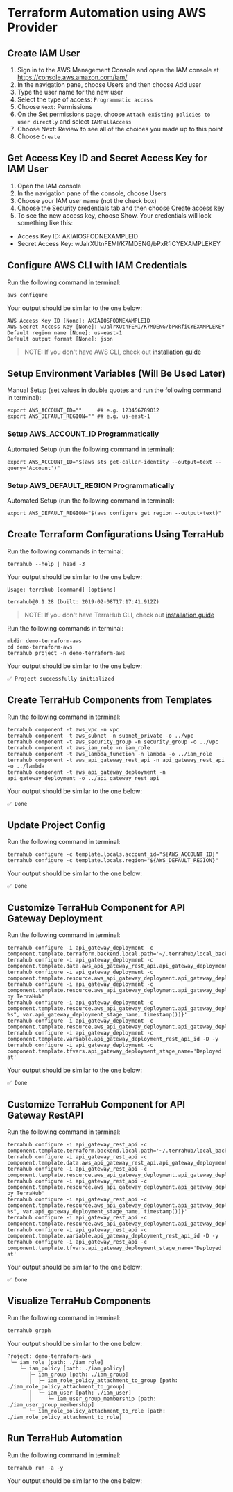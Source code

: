 # Terraform Automation using AWS Provider

## Create IAM User
1. Sign in to the AWS Management Console and open the IAM console at https://console.aws.amazon.com/iam/
2. In the navigation pane, choose Users and then choose Add user
3. Type the user name for the new user
4. Select the type of access: `Programmatic access`
5. Choose `Next`: Permissions
6. On the Set permissions page, choose `Attach existing policies to user directly` and select `IAMFullAccess`
7. Choose Next: Review to see all of the choices you made up to this point
8. Choose `Create`

## Get Access Key ID and Secret Access Key for IAM User
1. Open the IAM console
2. In the navigation pane of the console, choose Users
3. Choose your IAM user name (not the check box)
4. Choose the Security credentials tab and then choose Create access key
5. To see the new access key, choose Show. Your credentials will look something like this:
  - Access Key ID: AKIAIOSFODNEXAMPLEID
  - Secret Access Key: wJalrXUtnFEMI/K7MDENG/bPxRfiCYEXAMPLEKEY

## Configure AWS CLI with IAM Credentials

Run the following command in terminal:
```shell
aws configure
```

Your output should be similar to the one below:
```
AWS Access Key ID [None]: AKIAIOSFODNEXAMPLEID
AWS Secret Access Key [None]: wJalrXUtnFEMI/K7MDENG/bPxRfiCYEXAMPLEKEY
Default region name [None]: us-east-1
Default output format [None]: json
```

> NOTE: If you don't have AWS CLI, check out
[installation guide](https://docs.aws.amazon.com/cli/latest/userguide/installing.html)

## Setup Environment Variables (Will Be Used Later)

Manual Setup (set values in double quotes and run the following command in terminal):
```shell
export AWS_ACCOUNT_ID=""     ## e.g. 123456789012
export AWS_DEFAULT_REGION="" ## e.g. us-east-1
```

### Setup AWS_ACCOUNT_ID Programmatically

Automated Setup (run the following command in terminal):
```shell
export AWS_ACCOUNT_ID="$(aws sts get-caller-identity --output=text --query='Account')"
```

### Setup AWS_DEFAULT_REGION Programmatically

Automated Setup (run the following command in terminal):
```shell
export AWS_DEFAULT_REGION="$(aws configure get region --output=text)"
```

## Create Terraform Configurations Using TerraHub

Run the following commands in terminal:
```shell
terrahub --help | head -3
```

Your output should be similar to the one below:
```
Usage: terrahub [command] [options]

terrahub@0.1.28 (built: 2019-02-08T17:17:41.912Z)
```

> NOTE: If you don't have TerraHub CLI, check out
[installation guide](https://www.npmjs.com/package/terrahub)

Run the following commands in terminal:
```shell
mkdir demo-terraform-aws
cd demo-terraform-aws
terrahub project -n demo-terraform-aws
```

Your output should be similar to the one below:
```
✅ Project successfully initialized
```

## Create TerraHub Components from Templates

Run the following command in terminal:
```shell
terrahub component -t aws_vpc -n vpc
terrahub component -t aws_subnet -n subnet_private -o ../vpc
terrahub component -t aws_security_group -n security_group -o ../vpc
terrahub component -t aws_iam_role -n iam_role
terrahub component -t aws_lambda_function -n lambda -o ../iam_role
terrahub component -t aws_api_gateway_rest_api -n api_gateway_rest_api -o ../lambda
terrahub component -t aws_api_gateway_deployment -n api_gateway_deployment -o ../api_gateway_rest_api
```

Your output should be similar to the one below:
```
✅ Done
```

## Update Project Config

Run the following command in terminal:
```shell
terrahub configure -c template.locals.account_id="${AWS_ACCOUNT_ID}"
terrahub configure -c template.locals.region="${AWS_DEFAULT_REGION}"
```

Your output should be similar to the one below:
```
✅ Done
```

## Customize TerraHub Component for API Gateway Deployment

Run the following command in terminal:
```shell
terrahub configure -i api_gateway_deployment -c component.template.terraform.backend.local.path='~/.terrahub/local_backend/api_gateway_deployment/terraform.tfstate'
terrahub configure -i api_gateway_deployment -c component.template.data.aws_api_gateway_rest_api.api_gateway_deployment.name='DemoApi7356626c'
terrahub configure -i api_gateway_deployment -c component.template.resource.aws_api_gateway_deployment.api_gateway_deployment.rest_api_id='${data.aws_api_gateway_rest_api.api_gateway_deployment.id}'
terrahub configure -i api_gateway_deployment -c component.template.resource.aws_api_gateway_deployment.api_gateway_deployment.description='Managed by TerraHub'
terrahub configure -i api_gateway_deployment -c component.template.resource.aws_api_gateway_deployment.api_gateway_deployment.stage_description='${format("%s %s", var.api_gateway_deployment_stage_name, timestamp())}'
terrahub configure -i api_gateway_deployment -c component.template.resource.aws_api_gateway_deployment.api_gateway_deployment.stage_name='demo'
terrahub configure -i api_gateway_deployment -c component.template.variable.api_gateway_deployment_rest_api_id -D -y
terrahub configure -i api_gateway_deployment -c component.template.tfvars.api_gateway_deployment_stage_name='Deployed at'
```

Your output should be similar to the one below:
```
✅ Done
```

## Customize TerraHub Component for API Gateway RestAPI

Run the following command in terminal:
```shell
terrahub configure -i api_gateway_rest_api -c component.template.terraform.backend.local.path='~/.terrahub/local_backend/api_gateway_rest_api/terraform.tfstate'
terrahub configure -i api_gateway_rest_api -c component.template.data.aws_api_gateway_rest_api.api_gateway_deployment.name='DemoApi7356626c'
terrahub configure -i api_gateway_rest_api -c component.template.resource.aws_api_gateway_deployment.api_gateway_deployment.rest_api_id='${data.aws_api_gateway_rest_api.api_gateway_deployment.id}'
terrahub configure -i api_gateway_rest_api -c component.template.resource.aws_api_gateway_deployment.api_gateway_deployment.description='Managed by TerraHub'
terrahub configure -i api_gateway_rest_api -c component.template.resource.aws_api_gateway_deployment.api_gateway_deployment.stage_description='${format("%s %s", var.api_gateway_deployment_stage_name, timestamp())}'
terrahub configure -i api_gateway_rest_api -c component.template.resource.aws_api_gateway_deployment.api_gateway_deployment.stage_name='demo'
terrahub configure -i api_gateway_rest_api -c component.template.variable.api_gateway_deployment_rest_api_id -D -y
terrahub configure -i api_gateway_rest_api -c component.template.tfvars.api_gateway_deployment_stage_name='Deployed at'
```

Your output should be similar to the one below:
```
✅ Done
```

## Visualize TerraHub Components

Run the following command in terminal:
```shell
terrahub graph
```

Your output should be similar to the one below:
```
Project: demo-terraform-aws
 └─ iam_role [path: ./iam_role]
    └─ iam_policy [path: ./iam_policy]
       ├─ iam_group [path: ./iam_group]
       │  ├─ iam_role_policy_attachment_to_group [path: ./iam_role_policy_attachment_to_group]
       │  └─ iam_user [path: ./iam_user]
       │     └─ iam_user_group_membership [path: ./iam_user_group_membership]
       └─ iam_role_policy_attachment_to_role [path: ./iam_role_policy_attachment_to_role]
```

## Run TerraHub Automation

Run the following command in terminal:
```shell
terrahub run -a -y
```

Your output should be similar to the one below:
```
```
